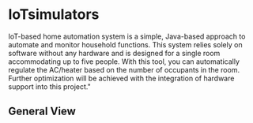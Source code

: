 # IoTsimulators

IoT-based home automation system is a simple, Java-based approach to automate and monitor household functions. This system relies solely on software without any hardware and is designed for a single room accommodating up to five people. With this tool, you can automatically regulate the AC/heater based on the number of occupants in the room. Further optimization will be achieved with the integration of hardware support into this project."

## General View


